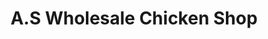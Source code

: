 ---
title: "A.S Wholesale Chicken Shop"
url: /karachi/a-s-wholesale-chicken-shop/
shop: Allgemein
---